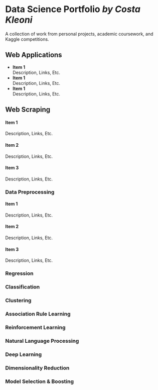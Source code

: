 # Data Science Portfolio *by Costa Kleoni*
A collection of work from personal projects, academic coursework, and Kaggle competitions.

Web Applications
------
* **Item 1**  
Description, Links, Etc.  
* **Item 1**  
Description, Links, Etc. 
* **Item 1**  
Description, Links, Etc.

Web Scraping
------
#### Item 1
Description, Links, Etc.  
#### Item 2
Description, Links, Etc.  
#### Item 3
Description, Links, Etc.   

### Data Preprocessing
#### Item 1
Description, Links, Etc.  
#### Item 2
Description, Links, Etc.  
#### Item 3
Description, Links, Etc.  

### Regression
### Classification
### Clustering 
### Association Rule Learning
### Reinforcement Learning
### Natural Language Processing
### Deep Learning
### Dimensionality Reduction
### Model Selection & Boosting


